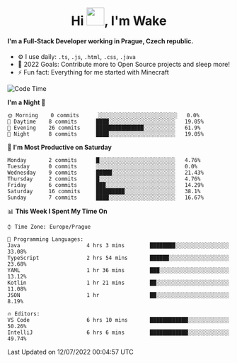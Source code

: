 <h1 align="center">Hi <img src="https://raw.githubusercontent.com/MrWakeCZ/MrWakeCZ/master/Hi.gif" width="40px" />, I'm Wake</h1>

#### I'm a Full-Stack Developer working in Prague, Czech republic.
- ⚙️ I use daily: `.ts`, `.js`, `.html`, `.css`, `.java`
- 🥅 2022 Goals: Contribute more to Open Source projects and sleep more!
- ⚡ Fun fact: Everything for me started with Minecraft

<!--START_SECTION:waka-->
![Code Time](http://img.shields.io/badge/Code%20Time-0%20secs-blue)

**I'm a Night 🦉** 

```text
🌞 Morning    0 commits      ░░░░░░░░░░░░░░░░░░░░░░░░░   0.0% 
🌆 Daytime    8 commits      ████░░░░░░░░░░░░░░░░░░░░░   19.05% 
🌃 Evening    26 commits     ███████████████░░░░░░░░░░   61.9% 
🌙 Night      8 commits      ████░░░░░░░░░░░░░░░░░░░░░   19.05%

```
📅 **I'm Most Productive on Saturday** 

```text
Monday       2 commits      █░░░░░░░░░░░░░░░░░░░░░░░░   4.76% 
Tuesday      0 commits      ░░░░░░░░░░░░░░░░░░░░░░░░░   0.0% 
Wednesday    9 commits      █████░░░░░░░░░░░░░░░░░░░░   21.43% 
Thursday     2 commits      █░░░░░░░░░░░░░░░░░░░░░░░░   4.76% 
Friday       6 commits      ███░░░░░░░░░░░░░░░░░░░░░░   14.29% 
Saturday     16 commits     █████████░░░░░░░░░░░░░░░░   38.1% 
Sunday       7 commits      ████░░░░░░░░░░░░░░░░░░░░░   16.67%

```


📊 **This Week I Spent My Time On** 

```text
⌚︎ Time Zone: Europe/Prague

💬 Programming Languages: 
Java                     4 hrs 3 mins        ████████░░░░░░░░░░░░░░░░░   33.08% 
TypeScript               2 hrs 54 mins       ██████░░░░░░░░░░░░░░░░░░░   23.68% 
YAML                     1 hr 36 mins        ███░░░░░░░░░░░░░░░░░░░░░░   13.12% 
Kotlin                   1 hr 21 mins        ██░░░░░░░░░░░░░░░░░░░░░░░   11.08% 
JSON                     1 hr                ██░░░░░░░░░░░░░░░░░░░░░░░   8.19%

🔥 Editors: 
VS Code                  6 hrs 10 mins       ████████████░░░░░░░░░░░░░   50.26% 
IntelliJ                 6 hrs 6 mins        ████████████░░░░░░░░░░░░░   49.74%

```


 Last Updated on 12/07/2022 00:04:57 UTC
<!--END_SECTION:waka-->
